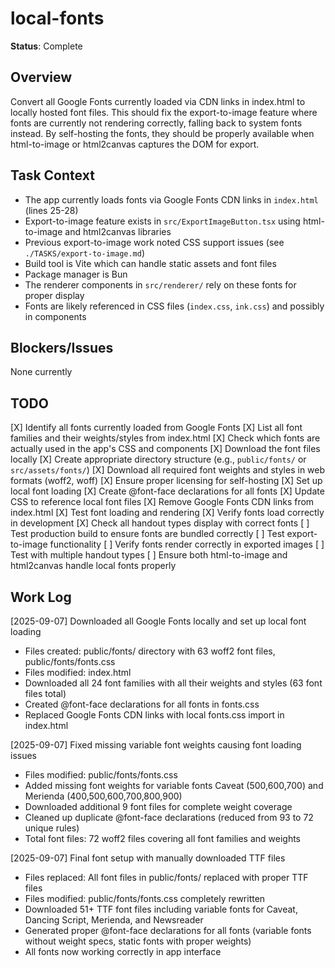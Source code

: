 # local-fonts
**Status**: Complete

## Overview
Convert all Google Fonts currently loaded via CDN links in index.html to locally hosted font files. This should fix the export-to-image feature where fonts are currently not rendering correctly, falling back to system fonts instead. By self-hosting the fonts, they should be properly available when html-to-image or html2canvas captures the DOM for export.

## Task Context
- The app currently loads fonts via Google Fonts CDN links in `index.html` (lines 25-28)
- Export-to-image feature exists in `src/ExportImageButton.tsx` using html-to-image and html2canvas libraries
- Previous export-to-image work noted CSS support issues (see `./TASKS/export-to-image.md`)
- Build tool is Vite which can handle static assets and font files
- Package manager is Bun
- The renderer components in `src/renderer/` rely on these fonts for proper display
- Fonts are likely referenced in CSS files (`index.css`, `ink.css`) and possibly in components

## Blockers/Issues
None currently

## TODO
[X] Identify all fonts currently loaded from Google Fonts
    [X] List all font families and their weights/styles from index.html
    [X] Check which fonts are actually used in the app's CSS and components
[X] Download the font files locally
    [X] Create appropriate directory structure (e.g., `public/fonts/` or `src/assets/fonts/`)
    [X] Download all required font weights and styles in web formats (woff2, woff)
    [X] Ensure proper licensing for self-hosting
[X] Set up local font loading
    [X] Create @font-face declarations for all fonts
    [X] Update CSS to reference local font files
    [X] Remove Google Fonts CDN links from index.html
[X] Test font loading and rendering
    [X] Verify fonts load correctly in development
    [X] Check all handout types display with correct fonts
    [ ] Test production build to ensure fonts are bundled correctly
[ ] Test export-to-image functionality
    [ ] Verify fonts render correctly in exported images
    [ ] Test with multiple handout types
    [ ] Ensure both html-to-image and html2canvas handle local fonts properly

## Work Log
[2025-09-07] Downloaded all Google Fonts locally and set up local font loading
- Files created: public/fonts/ directory with 63 woff2 font files, public/fonts/fonts.css
- Files modified: index.html
- Downloaded all 24 font families with all their weights and styles (63 font files total)
- Created @font-face declarations for all fonts in fonts.css
- Replaced Google Fonts CDN links with local fonts.css import in index.html

[2025-09-07] Fixed missing variable font weights causing font loading issues
- Files modified: public/fonts/fonts.css 
- Added missing font weights for variable fonts Caveat (500,600,700) and Merienda (400,500,600,700,800,900)
- Downloaded additional 9 font files for complete weight coverage
- Cleaned up duplicate @font-face declarations (reduced from 93 to 72 unique rules)
- Total font files: 72 woff2 files covering all font families and weights

[2025-09-07] Final font setup with manually downloaded TTF files
- Files replaced: All font files in public/fonts/ replaced with proper TTF files
- Files modified: public/fonts/fonts.css completely rewritten
- Downloaded 51+ TTF font files including variable fonts for Caveat, Dancing Script, Merienda, and Newsreader
- Generated proper @font-face declarations for all fonts (variable fonts without weight specs, static fonts with proper weights)
- All fonts now working correctly in app interface